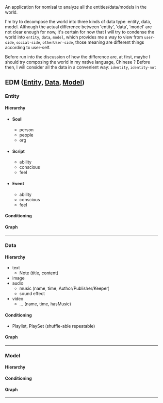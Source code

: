 An application for nomisal to analyze all the entities/data/models in the world.

I'm try to decompose the world into three kinds of data type: entity, data, model.
Although the actual difference between 'entity', 'data', 'model' are not clear enough for now,
it's certain for now that I will try to condense the world into `entity`, `data`, `model`,
which provides me a way to view from `user-side`, `social-side`, `otherUser-side`,
those meaning are different things according to user-self.

Before run into the discussion of how the difference are,
at first, maybe I should try composing the world in my native language, Chinese ?
Before then, I will consider all the data in a convenient way: `identity`, `identity-not`

## EDM ([Entity](#Entity), [Data](#Data), [Model](#Model))
### Entity
#### Hierarchy
- #### Soul
    - person
    - people
    - org
- #### Script
    - ability
    - conscious
    - feel
- #### Event
    - ability
    - conscious
    - feel

#### Conditioning

#### Graph

---
### Data
#### Hierarchy
- text
    - Note (title, content)
- image
- audio
    - music (name, time, Author/Publisher/Keeper)
    - sound effect
- video
    - ... (name, time, hasMusic)

#### Conditioning
- Playlist, PlaySet (shuffle-able repeatable)

#### Graph


---
### Model
#### Hierarchy

#### Conditioning

#### Graph


---
